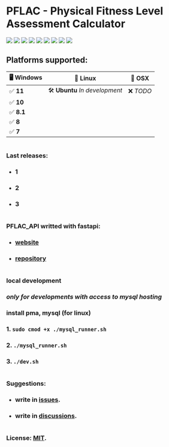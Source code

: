 # PFLAC - Physical Fitness Level Assessment Calculator

![](https://img.shields.io/github/issues/M-it-2/PFLAC)
![](https://img.shields.io/github/commit-activity/t/M-it-2/PFLAC)
![](https://img.shields.io/github/forks/M-it-2/PFLAC)
![](https://img.shields.io/github/languages/top/M-it-2/PFLAC)
![](https://img.shields.io/docker/automated/M-it-2/PFLAC)
![](https://img.shields.io/github/downloads/M-it-2/PFLAC/total)
![](https://img.shields.io/github/languages/code-size/M-it-2/PFLAC)
![](https://img.shields.io/website?url=https://pflac-api.onrender.com/)
![](https://img.shields.io/github/license/M-it-2/PFLAC)

## Platforms supported:

| 🖥️ **Windows**   | 🐧 **Linux**              | 🍎 **OSX**         |
| ---------------- | ------------------------- | ------------------ |
| ✅ **11**         | 🛠️ **Ubuntu** *In development*       | ❌ *TODO*          |
| ✅ **10**         |                           |                   |
| ✅ **8.1**        |                           |                    |
| ✅ **8**          |                           |                    |
| ✅ **7**          |                           |                    |

#

### Last releases:
- ### 1
- ### 2
- ### 3

#

### PFLAC_API writted with fastapi:
- ### [website](https://pflac-api.onrender.com/)
- ### [repository](https://github.com/fxhxyz4/pflac_api)

#

### local development
### ***only for developments with access to mysql hosting***
### install pma, mysql (for linux)
### 1. ```sudo cmod +x ./mysql_runner.sh```
### 2. ```./mysql_runner.sh```
### 3. ```./dev.sh```

#

### Suggestions:
- ### write in [issues](https://github.com/M-it-2/PFLAC/issues).
- ### write in [discussions](https://github.com/M-it-2/PFLAC/discussions/).

#

### License: [MIT](./LICENSE.md).